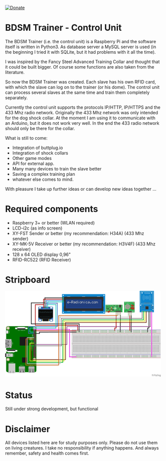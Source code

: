 [![Donate](https://img.shields.io/badge/Donate-PayPal-green.svg)](https://www.paypal.com/cgi-bin/webscr?cmd=_s-xclick&hosted_button_id=WW6MCU8NV8CTG)

# BDSM Trainer - Control Unit
The BDSM Trainer (i.e. the control unit) is a Raspberry Pi and the software itself is written in Python3. As database server a MySQL server is used (in the beginning I tried it with SQLite, but it had problems with it all the time).

I was inspired by the Fancy Steel Advanced Training Collar and thought that it could be built bigger. Of course some functions are also taken from the literature.

So now the BDSM Trainer was created. Each slave has his own RFID card, with which the slave can log on to the trainer (or his dome). The control unit can process several slaves at the same time and train them completely separately.

Currently the control unit supports the protocols IP/HTTP, IP/HTTPS and the 433 Mhz radio network. Originally the 433 Mhz network was only intended for the dog shock collar. At the moment I am using it to communicate with an Arduino, but it does not work very well. In the end the 433 radio network should only be there for the collar. 

What is still to come:
* Integration of buttplug.io
* Integration of shock collars
* Other game modes
* API for external app.
* Many many devices to train the slave better
* Saving a complex training plan
* whatever else comes to mind. 

With pleasure I take up further ideas or can develop new ideas together ...

# Required components

* Raspberry 3+ or better (WLAN required)
* LCD-i2c (as info screen)
* XY-FST Sender or better (my recommendation: H34A) (433 Mhz sender) 
* XY-MK-5V Receiver or better (my recommendation: H3V4F) (433 Mhz receiver)
* 128 x 64 OLED display 0,96"
* RFID-RC522 (RFID Receiver)

# Stripboard
![The stripboard](stripboard/control-unit.png)

# Status
Still under strong development, but functional

# Disclaimer
All devices listed here are for study purposes only. Please do not use them on living creatures. I take no responsibility if anything happens. And always remember, safety and health comes first.